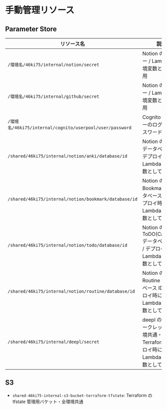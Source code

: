 # 手動管理リソース

## Parameter Store

| リソース名                                               | 説明                                                                                  | 環境            |
| -------------------------------------------------------- | ------------------------------------------------------------------------------------- | --------------- |
| `/環境名/46ki75/internal/notion/secret`                  | Notion の API キー / Lambda 環境変数として使用                                        | dev / stg/ prod |
| `/環境名/46ki75/internal/github/secret`                  | Notion の API キー / Lambda 環境変数として使用                                        | dev / stg/ prod |
| `/環境名/46ki75/internal/cognito/userpool/user/password` | Cognito ユーザーのログインパスワード                                                  | dev / stg/ prod |
| `/shared/46ki75/internal/notion/anki/database/id`        | Notion の Anki データベース / デプロイ時に Lambda 環境変数として使用                  | shared          |
| `/shared/46ki75/internal/notion/bookmark/database/id`    | Notion の Bookmark データベース ID / デプロイ時に Lambda 環境変数として使用           | shared          |
| `/shared/46ki75/internal/notion/todo/database/id`        | Notion の ToDO(Calender) データベース ID / デプロイ時に Lambda 環境変数として使用     | shared          |
| `/shared/46ki75/internal/notion/routine/database/id`     | Notion の Routine データベース ID / デプロイ時に Lambda 環境変数として使用            | shared          |
| `/shared/46ki75/internal/deepl/secret`                   | deepl の API シークレット・環境共通・Terraform デプロイ時に Lambda 環境変数として使用 | shared          |

## S3

- `shared-46ki75-internal-s3-bucket-terraform-tfstate`: Terraform の tfstate 管理用バケット・全環境共通
